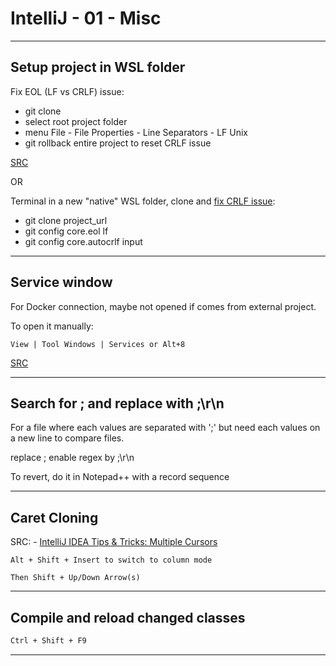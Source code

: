 # IntelliJ - 01 - Misc

***

## Setup project in WSL folder

Fix EOL (LF vs CRLF) issue:

- git clone  
- select root project folder  
- menu File - File Properties - Line Separators - LF Unix  
- git rollback entire project to reset CRLF issue

[SRC](https://www.jetbrains.com/help/idea/configuring-line-endings-and-line-separators.html)

OR

Terminal in a new "native" WSL folder, clone and [fix CRLF issue](https://stackoverflow.com/questions/9976986/force-lf-eol-in-git-repo-and-working-copy):

- git clone project_url  
- git config core.eol lf  
- git config core.autocrlf input

***

## Service window

For Docker connection, maybe not opened if comes from external project.

To open it manually:

```text
View | Tool Windows | Services or Alt+8
```

[SRC](https://www.jetbrains.com/help/idea/services-tool-window.html)

***

## Search for ; and replace with ;\r\n

For a file where each values are separated with ';' but need each values on a new
line to compare files.

replace ; enable regex by ;\r\n

To revert, do it in Notepad++ with a record sequence

***

## Caret Cloning

SRC: - [IntelliJ IDEA Tips & Tricks: Multiple Cursors](https://www.vojtechruzicka.com/intellij-idea-tips-tricks-multiple-cursors/#:~:text=This%20feature%20can%20be%20toggled,%2B%20%E2%8C%98%20%2B%208%20on%20Mac.)

```text
Alt + Shift + Insert to switch to column mode

Then Shift + Up/Down Arrow(s)
```

***

## Compile and reload changed classes

```txt
Ctrl + Shift + F9
```

***
